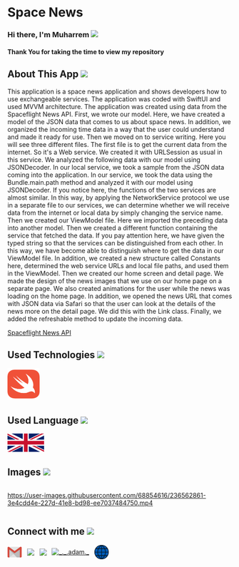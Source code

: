# Space News
### Hi there, I'm Muharrem <img src = "https://raw.githubusercontent.com/MartinHeinz/MartinHeinz/master/wave.gif" width = "42"> 
#### Thank You for taking the time to view my repository 

## <h2> About This App <img src = "https://c.tenor.com/JsoERRQcZqYAAAAi/thumbs-up-joypixels.gif" width = "42"></h2>
This application is a space news application and shows developers how to use exchangeable services. The application was coded with SwiftUI and used MVVM architecture. The application was created using data from the Spaceflight News API. First, we wrote our model. Here, we have created a model of the JSON data that comes to us about space news. In addition, we organized the incoming time data in a way that the user could understand and made it ready for use. Then we moved on to service writing. Here you will see three different files. The first file is to get the current data from the internet. So it's a Web service. We created it with URLSession as usual in this service. We analyzed the following data with our model using JSONDecoder. In our local service, we took a sample from the JSON data coming into the application. In our service, we took the data using the Bundle.main.path method and analyzed it with our model using JSONDecoder. If you notice here, the functions of the two services are almost similar. In this way, by applying the NetworkService protocol we use in a separate file to our services, we can determine whether we will receive data from the internet or local data by simply changing the service name. Then we created our ViewModel file. Here we imported the preceding data into another model. Then we created a different function containing the service that fetched the data. If you pay attention here, we have given the typed string so that the services can be distinguished from each other. In this way, we have become able to distinguish where to get the data in our ViewModel file. In addition, we created a new structure called Constants here, determined the web service URLs and local file paths, and used them in the ViewModel. Then we created our home screen and detail page. We made the design of the news images that we use on our home page on a separate page. We also created animations for the user while the news was loading on the home page. In addition, we opened the news URL that comes with JSON data via Safari so that the user can look at the details of the news more on the detail page. We did this with the Link class. Finally, we added the refreshable method to update the incoming data.

<a href="https://www.spaceflightnewsapi.net/" target="_blank">Spaceflight News API</a><br>



<h2> Used Technologies <img src = "https://media2.giphy.com/media/QssGEmpkyEOhBCb7e1/giphy.gif?cid=ecf05e47a0n3gi1bfqntqmob8g9aid1oyj2wr3ds3mg700bl&rid=giphy.gif" width = "42"> </h2>
<div class="row">
      <div class="column">
<img width ='72px' src 
     ='https://raw.githubusercontent.com/MuharremKoroglu/MuharremKoroglu/main/swift-icon.svg'>
  </div>
</div>

<h2> Used Language <img src = "https://media.giphy.com/media/Zd6jPg8hcp4Q3vrvjo/giphy.gif" width = "42"> </h2>
<div class="row">
      <div class="column">
<img width ='82px' src 
     ='https://raw.githubusercontent.com/MuharremKoroglu/Bitcoin/main/Flag_of_the_United_Kingdom.svg'>
  </div>
</div>

<h2> Images <img src = "https://media2.giphy.com/media/psneItdLMpWy36ejfA/source.gif" width = "62"> </h2>
  <div class="column">




https://user-images.githubusercontent.com/68854616/236562861-3e4cdd4e-227d-41e8-bd98-ee7037484750.mp4







  </div>
<h2> Connect with me <img src='https://raw.githubusercontent.com/ShahriarShafin/ShahriarShafin/main/Assets/handshake.gif' width="100"> </h2>
<a href = 'mailto:muharremkoroglu245@gmail.com'> <img align="center" width = '32px' align= 'center' src="https://raw.githubusercontent.com/MuharremKoroglu/MuharremKoroglu/main/gmail-logo-2561.svg"/></a> &nbsp;
<a href = 'https://www.linkedin.com/in/muharremkoroglu/'> <img align="center" width = '32px' align= 'center' src="https://raw.githubusercontent.com/rahulbanerjee26/githubAboutMeGenerator/main/icons/linked-in-alt.svg"/></a> &nbsp;
<a href = 'https://muharremkoroglu.medium.com/'> <img align="center" width = '32px' align= 'center' src="https://raw.githubusercontent.com/rahulbanerjee26/githubAboutMeGenerator/main/icons/medium.svg"/></a> &nbsp;
<a href="https://www.instagram.com/m.koroglu99/" target="blank"><img align="center" src="https://raw.githubusercontent.com/rahuldkjain/github-profile-readme-generator/master/src/images/icons/Social/instagram.svg" alt="_._.adam._"  width="32px" align= 'center' /></a> &nbsp;
<a href = 'https://synta-x.com/'> <img align="center" width = '32px' align= 'center' src="https://raw.githubusercontent.com/MuharremKoroglu/MuharremKoroglu/main/internet-svgrepo-com%20(2).svg"/></a> &nbsp;


